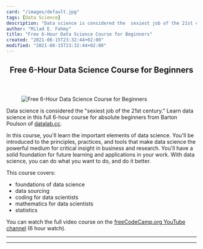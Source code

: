 ```yaml
---
card: "/images/default.jpg"
tags: [Data Science]
description: "Data science is considered the  sexiest job of the 21st centu"
author: "Milad E. Fahmy"
title: "Free 6-Hour Data Science Course for Beginners"
created: "2021-08-15T23:32:44+02:00"
modified: "2021-08-15T23:32:44+02:00"
---
```

<div class="site-wrapper">
<main id="site-main" class="site-main outer">
<div class="inner">
<article class="post-full post tag-data-science tag-youtube ">
<header class="post-full-header">
<h1 class="post-full-title">Free 6-Hour Data Science Course for Beginners</h1>
</header>
<figure class="post-full-image">
<picture>
<source media="(max-width: 700px)" sizes="1px" srcset="data:image/gif;base64,R0lGODlhAQABAIAAAAAAAP///yH5BAEAAAAALAAAAAABAAEAAAIBRAA7 1w">
<source media="(min-width: 701px)" sizes="(max-width: 800px) 400px,
(max-width: 1170px) 700px,
1400px" srcset="/news/content/images/size/w300/2020/09/datascience.png 300w,
/news/content/images/size/w600/2020/09/datascience.png 600w,
/news/content/images/size/w1000/2020/09/datascience.png 1000w,
/news/content/images/size/w2000/2020/09/datascience.png 2000w">
<img onerror="this.style.display='none'" src="/news/content/images/size/w2000/2020/09/datascience.png" alt="Free 6-Hour Data Science Course for Beginners">
</picture>
</figure>
<section class="post-full-content">
<div class="post-content">
<p>Data science is considered the "sexiest job of the 21st century." Learn data science in this full 6-hour course for absolute beginners from Barton Poulson of <a href="https://datalab.cc/">datalab.cc</a>.</p><p>In this course, you'll learn the important elements of data science. You'll be introduced to the principles, practices, and tools that make data science the powerful medium for critical insight in business and research. You'll have a solid foundation for future learning and applications in your work. With data science, you can do what you want to do, and do it better.</p><p>This course covers:</p><ul><li>foundations of data science</li><li>data sourcing</li><li>coding for data scientists</li><li>mathematics for data scientists</li><li>statistics</li></ul><p>You can watch the full video course on the <a href="https://www.youtube.com/watch?v=ua-CiDNNj30">freeCodeCamp.org YouTube channel</a> (6 hour watch).</p>
</div>
<hr>
<hr>
</section>
</article>
</div>
</main>
</div>
<!-- Google Tag Manager (noscript) -->
<!-- End Google Tag Manager (noscript) -->
